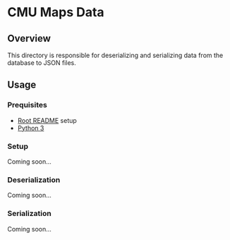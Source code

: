 # CMU Maps Data

## Overview

This directory is responsible for deserializing and serializing data from the database to JSON files.

## Usage

### Prequisites

- [Root README](../../README.md) setup
- [Python 3](https://www.python.org/downloads/)

### Setup

Coming soon...

### Deserialization

Coming soon...

### Serialization

Coming soon...
